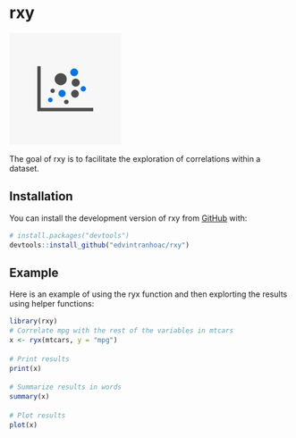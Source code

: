 
# rxy

<img src="scatter.png" width="200"/>

<!-- badges: start -->
<!-- badges: end -->

The goal of rxy is to facilitate the exploration of correlations within a dataset.

## Installation

You can install the development version of rxy from [GitHub](https://github.com/) with:

``` r
# install.packages("devtools")
devtools::install_github("edvintranhoac/rxy")
```

## Example

Here is an example of using the ryx function and then explorting the results using helper functions:

``` r
library(rxy)
# Correlate mpg with the rest of the variables in mtcars
x <- ryx(mtcars, y = "mpg")

# Print results
print(x)

# Summarize results in words
summary(x)

# Plot results
plot(x)
```

